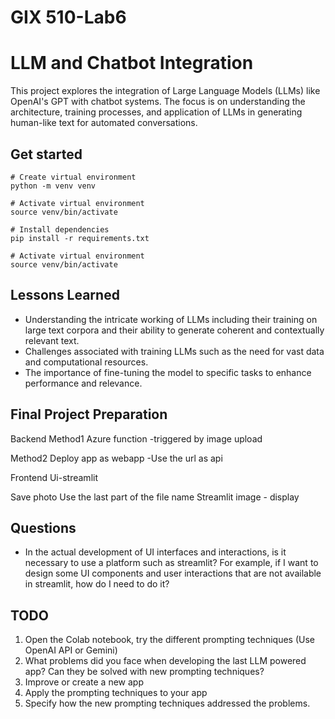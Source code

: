 # GIX 510-Lab6
# LLM and Chatbot Integration

This project explores the integration of Large Language Models (LLMs) like OpenAI's GPT with chatbot systems. The focus is on understanding the architecture, training processes, and application of LLMs in generating human-like text for automated conversations.

## Get started
```
# Create virtual environment
python -m venv venv

# Activate virtual environment
source venv/bin/activate

# Install dependencies
pip install -r requirements.txt

# Activate virtual environment
source venv/bin/activate

```

## Lessons Learned
- Understanding the intricate working of LLMs including their training on large text corpora and their ability to generate coherent and contextually relevant text.
- Challenges associated with training LLMs such as the need for vast data and computational resources.
- The importance of fine-tuning the model to specific tasks to enhance performance and relevance.

## Final Project Preparation
Backend
Method1
Azure function
-triggered by image upload

Method2
Deploy app as webapp
-Use the url as api

Frontend
Ui-streamlit

Save photo
Use the last part of the file name
Streamlit image - display

## Questions
- In the actual development of UI interfaces and interactions, is it necessary to use a platform such as streamlit? For example, if I want to design some UI components and user interactions that are not available in streamlit, how do I need to do it?

## TODO
1. Open the Colab notebook, try the different prompting techniques (Use OpenAI API or Gemini)
2. What problems did you face when developing the last LLM powered app? Can they be solved with new prompting techniques?
3. Improve or create a new app
4. Apply the prompting techniques to your app
5. Specify how the new prompting techniques addressed the problems.